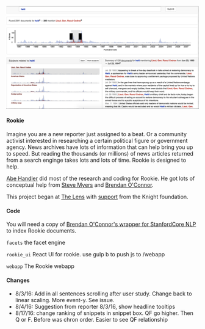 ![alt text](screenshot.png "Rookiew")


#### Rookie

Imagine you are a new reporter just assigned to a beat. Or a community activist interested in researching a certain political figure or government agency. News archives have lots of information that can help bring you up to speed. But reading the thousands (or millions) of news articles returned from a search enginge takes lots and lots of time. Rookie is designed to help. 

[Abe Handler](https://www.abehandler.com "Abe Handler") did most of the research and coding for Rookie. He got lots of conceptual help from [Steve Myers](https://twitter.com/myersnews "Steve Myers") and [Brendan O'Connor](http://brenocon.com "Brendan O'Connor").

This project began at [The Lens](http://www.thelensnola.org "The Lens") with [support](http://www.knightfoundation.org/grants/201550791/ "support") from the Knight foundation.

#### Code

You will need a copy of [Brendan O'Connor's wrapper for StanfordCore NLP](https://github.com/brendano/stanford_corenlp_pywrapper) to index Rookie documents.

`facets` the facet engine

`rookie_ui` React UI for rookie. use gulp b to push js to /webapp

`webapp` The Rookie webapp


#### Changes

- 8/3/16: Add in all sentences scrolling after user study. Change back to linear scaling. More event-y. See issue.
- 8/4/16: Suggestion from reporter 8/3/16, show headline tooltips
- 8/17/16: change ranking of snippets in snippet box. QF go higher. Then Q or F. Before was chron order. Easier to see QF relationship

